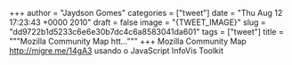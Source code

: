 
+++
author = "Jaydson Gomes"
categories = ["tweet"]
date = "Thu Aug 12 17:23:43 +0000 2010"
draft = false
image = "{TWEET_IMAGE}"
slug = "dd9722b1d5233c6e6e30b7dc4c6a8583041da601"
tags = ["tweet"]
title = """Mozilla Community Map htt..."""
+++
Mozilla Community Map http://migre.me/14gA3 usando o JavaScript InfoVis Toolkit
